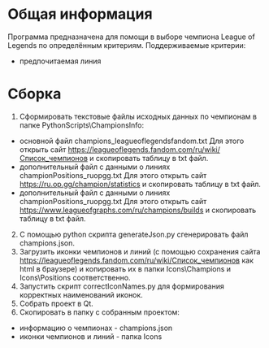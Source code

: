 # Общая информация

Программа предназначена для помощи в выборе чемпиона League of Legends по определённым критериям.
Поддерживаемые критерии:
- предпочитаемая линия

# Сборка
1. Сформировать текстовые файлы исходных данных по чемпионам в папке PythonScripts\ChampionsInfo:
- основной файл champions_leagueoflegendsfandom.txt
Для этого открыть сайт https://leagueoflegends.fandom.com/ru/wiki/Список_чемпионов и скопировать таблицу в txt файл.
- дополнительный файл с данными о линиях championPositions_ruopgg.txt
Для этого открыть сайт https://ru.op.gg/champion/statistics и скопировать таблицу в txt файл.
- дополнительный файл с данными о линиях championPositions_ruopgg.txt
Для этого открыть сайт https://www.leagueofgraphs.com/ru/champions/builds и скопировать таблицу в txt файл.
2. С помощью python скрипта generateJson.py сгенерировать файл champions.json.
3. Загрузить иконки чемпионов и линий (с помощью сохранения сайта https://leagueoflegends.fandom.com/ru/wiki/Список_чемпионов как html в браузере) и копировать их в папки Icons\Champions и Icons\Positions соответственно.
4. Запустить скрипт correctIconNames.py для формирования корректных наименований иконок.
5. Собрать проект в Qt.
6. Скопировать в папку с собранным проектом:
- информацию о чемпионах - champions.json
- иконки чемпионов и линий - папка Icons